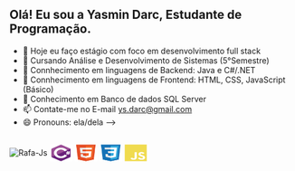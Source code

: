 ## Olá! Eu sou a Yasmin Darc, Estudante de Programação. 

- 🔭 Hoje eu faço estágio com foco em desenvolvimento full stack
- 🌱 Cursando Análise e Desenvolvimento de Sistemas (5°Semestre)
- 🌱 Connhecimento em linguagens de Backend: Java e C#/.NET
- 🌱 Connhecimento em linguagens de Frontend: HTML, CSS, JavaScript (Básico)
- 🌱 Conhecimento em Banco de dados SQL Server
- 📫 Contate-me no E-mail ys.darc@gmail.com
- 😄 Pronouns: ela/dela
-->

<div style="display: inline_block"><br>
  <img align="center" alt="Rafa-Js" height="40" width="40" src="https://cdn.jsdelivr.net/gh/devicons/devicon/icons/java/java-original-wordmark.svg" />
  <img align="center" alt="Rafa-Csharp" height="30" width="40" src="https://raw.githubusercontent.com/devicons/devicon/master/icons/csharp/csharp-original.svg">
  <img align="center" alt="Rafa-HTML" height="30" width="40" src="https://raw.githubusercontent.com/devicons/devicon/master/icons/html5/html5-original.svg">
  <img align="center" alt="Rafa-CSS" height="30" width="40" src="https://raw.githubusercontent.com/devicons/devicon/master/icons/css3/css3-original.svg">
  <img align="center" alt="Rafa-Js" height="30" width="40" src="https://raw.githubusercontent.com/devicons/devicon/master/icons/javascript/javascript-plain.svg">
  
 
</div>
  

